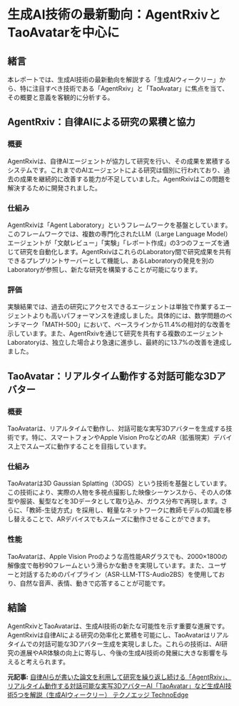 # 生成AI技術の最新動向：AgentRxivとTaoAvatarを中心に

## 緒言

本レポートでは、生成AI技術の最新動向を解説する「生成AIウィークリー」から、特に注目すべき技術である「AgentRxiv」と「TaoAvatar」に焦点を当て、その概要と意義を客観的に分析する。

## AgentRxiv：自律AIによる研究の累積と協力

### 概要

AgentRxivは、自律AIエージェントが協力して研究を行い、その成果を累積するシステムです。これまでのAIエージェントによる研究は個別に行われており、過去の成果を継続的に改善する能力が不足していました。AgentRxivはこの問題を解決するために開発されました。

### 仕組み

AgentRxivは「Agent Laboratory」というフレームワークを基盤としています。このフレームワークでは、複数の専門化されたLLM（Large Language Model）エージェントが「文献レビュー」「実験」「レポート作成」の3つのフェーズを通じて研究を自動化します。AgentRxivはこれらのLaboratory間で研究成果を共有できるプレプリントサーバーとして機能し、あるLaboratoryの発見を別のLaboratoryが参照し、新たな研究を構築することが可能になります。

### 評価

実験結果では、過去の研究にアクセスできるエージェントは単独で作業するエージェントよりも高いパフォーマンスを達成しました。具体的には、数学問題のベンチマーク「MATH-500」において、ベースラインから11.4%の相対的な改善を示しています。また、AgentRxivを通じて研究を共有する複数のエージェントLaboratoryは、独立した場合より急速に進歩し、最終的に13.7%の改善を達成しました。

## TaoAvatar：リアルタイム動作する対話可能な3Dアバター

### 概要

TaoAvatarは、リアルタイムで動作し、対話可能な実写3Dアバターを生成する技術です。特に、スマートフォンやApple Vision ProなどのAR（拡張現実）デバイス上でスムーズに動作することを目指しています。

### 仕組み

TaoAvatarは3D Gaussian Splatting（3DGS）という技術を基盤としています。この技術により、実際の人物を多視点撮影した映像シーケンスから、その人の体型や服装、髪型などを3Dデータとして取り込み、ガウス分布で再現します。さらに、「教師-生徒方式」を採用し、軽量なネットワークに教師モデルの知識を移し替えることで、ARデバイスでもスムーズに動作させることができます。

### 性能

TaoAvatarは、Apple Vision Proのような高性能ARグラスでも、2000×1800の解像度で毎秒90フレームという滑らかな動きを実現しています。また、ユーザーと対話するためのパイプライン（ASR-LLM-TTS-Audio2BS）を使用しており、自然な音声、表情、動きで応答することが可能です。

## 結論

AgentRxivとTaoAvatarは、生成AI技術の新たな可能性を示す重要な進展です。AgentRxivは自律AIによる研究の効率化と累積を可能にし、TaoAvatarはリアルタイムでの対話可能な3Dアバター生成を実現しました。これらの技術は、AI研究の進展やAR体験の向上に寄与し、今後の生成AI技術の発展に大きな影響を与えると考えられます。

**元記事:** [自律AIらが書いた論文を利用して研究を繰り返し続ける「AgentRxiv」、リアルタイム動作する対話可能な実写3DアバターAI「TaoAvatar」など生成AI技術5つを解説（生成AIウィークリー） テクノエッジ TechnoEdge](https://www.techno-edge.net/article/2025/04/01/4229.html)